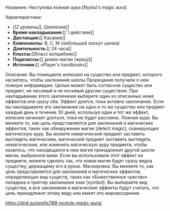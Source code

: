 Название: Нистулова ложная аура \[Nystul's magic aura] 

Характеристики:
- *[[2 уровень]], [[иллюзия]]*
- **Время накладывания:**[[ 1 действие]]
- **Дистанция:**[[ Касание]]
- **Компоненты:** В, С, М (небольшой лоскут шелка)
- **Длительность:**[[ 24 часа]]
- **Классы:**[[Класс  волшебник]]
- **Подклассы:**[[ домен магии (жрец)]]
- **Источник:**[[ «Player's handbook»]]

Описание:
Вы помещаете иллюзию на существо или предмет, которого касаетесь, чтобы заклинания школы Прорицания получали о нем ложную информацию. Целью может быть согласное существо или предмет, не несомый и не носимый другим существом.
При накладывании этого заклинания выберите один из описанных ниже эффектов или сразу оба. Эффект длится, пока активно заклинание. Если вы накладываете это заклинание на одно и то же существо или предмет каждый день в течение 30 дней, используя один и тот же эффект, иллюзия начинает длиться, пока не будет рассеяна.
Ложная аура. Вы меняете то, как цель представляется для заклинаний и магических эффектов, таких как обнаружение магии [detect magic], сканирующих магическую ауру. Вы можете немагический предмет заставить выглядеть магическим, магический предмет заставить выглядеть немагическим, или изменить магическую ауру предмета, чтобы казалось, что находящаяся в нем магия принадлежит другой школе магии, выбранной вами. Если вы использовали этот эффект на предмете, можете сделать так, что новая магия будет сразу видна существу, держащему его в руках.
Маскировка. Вы меняете то, как цель представляется для заклинаний и магических эффектов, определяющих вид существ, таких как «Божественное чувство» паладина и триггер заклинания знак [symbol]. Вы выбираете вид существа, и все заклинания и магические эффекты будут считать, что цель принадлежит этому виду или имеет это мировоззрение.

https://dnd.su/spells/188-nystuls-magic-aura/